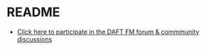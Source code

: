 # README

- [Click here to participate in the DAFT FM forum & commmunity discussions](https://github.com/orgs/daftfm/discussions)
